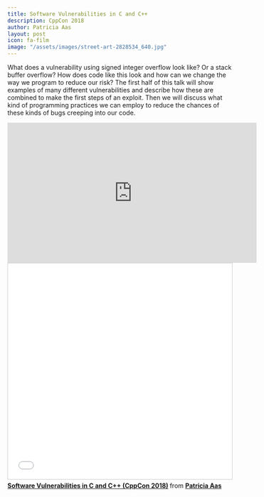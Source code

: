 ```yaml
---
title: Software Vulnerabilities in C and C++
description: CppCon 2018
author: Patricia Aas
layout: post
icon: fa-film
image: "/assets/images/street-art-2828534_640.jpg"
---
```


What does a vulnerability using signed integer overflow look like? Or a stack buffer overflow? How does code like this look and how can we change the way we program to reduce our risk? The first half of this talk will show examples of many different vulnerabilities and describe how these are combined to make the first steps of an exploit. Then we will discuss what kind of programming practices we can employ to reduce the chances of these kinds of bugs creeping into our code.

<iframe width="560" height="315" src="https://www.youtube-nocookie.com/embed/0S0QgQd75Sw" frameborder="0" allow="accelerometer; autoplay; encrypted-media; gyroscope; picture-in-picture" allowfullscreen></iframe>

<iframe src="//www.slideshare.net/slideshow/embed_code/key/MIIeLejxZPTcM2" width="595" height="485" frameborder="0" marginwidth="0" marginheight="0" scrolling="no" style="border:1px solid #CCC; border-width:1px; margin-bottom:5px; max-width: 100%;" allowfullscreen> </iframe> <div style="margin-bottom:5px"> <strong> <a href="//www.slideshare.net/PatriciaAas/software-vulnerabilities-in-c-and-c-cppcon-2018" title="Software Vulnerabilities in C and C++ (CppCon 2018)" target="_blank">Software Vulnerabilities in C and C++ (CppCon 2018)</a> </strong> from <strong><a href="https://www.slideshare.net/PatriciaAas" target="_blank">Patricia Aas</a></strong> </div>